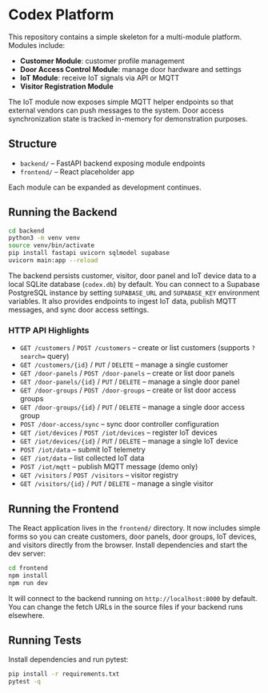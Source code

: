 # Codex Platform

This repository contains a simple skeleton for a multi-module platform. Modules include:

- **Customer Module**: customer profile management
- **Door Access Control Module**: manage door hardware and settings
- **IoT Module**: receive IoT signals via API or MQTT
- **Visitor Registration Module**

The IoT module now exposes simple MQTT helper endpoints so that external
vendors can push messages to the system. Door access synchronization state is
tracked in-memory for demonstration purposes.

## Structure

- `backend/` – FastAPI backend exposing module endpoints
- `frontend/` – React placeholder app

Each module can be expanded as development continues.

## Running the Backend

```bash
cd backend
python3 -m venv venv
source venv/bin/activate
pip install fastapi uvicorn sqlmodel supabase
uvicorn main:app --reload
```

The backend persists customer, visitor, door panel and IoT device data to a
local SQLite database (`codex.db`) by default. You can connect to a Supabase
PostgreSQL instance by setting `SUPABASE_URL` and `SUPABASE_KEY` environment
variables. It also provides endpoints to ingest IoT data, publish MQTT messages,
and sync door access settings.

### HTTP API Highlights

- `GET /customers` / `POST /customers` – create or list customers (supports `?search=` query)
- `GET /customers/{id}` / `PUT` / `DELETE` – manage a single customer
- `GET /door-panels` / `POST /door-panels` – create or list door panels
- `GET /door-panels/{id}` / `PUT` / `DELETE` – manage a single door panel
- `GET /door-groups` / `POST /door-groups` – create or list door access groups
- `GET /door-groups/{id}` / `PUT` / `DELETE` – manage a single door access group
- `POST /door-access/sync` – sync door controller configuration
- `GET /iot/devices` / `POST /iot/devices` – register IoT devices
- `GET /iot/devices/{id}` / `PUT` / `DELETE` – manage a single IoT device
- `POST /iot/data` – submit IoT telemetry
- `GET /iot/data` – list collected IoT data
- `POST /iot/mqtt` – publish MQTT message (demo only)
- `GET /visitors` / `POST /visitors` – visitor registry
- `GET /visitors/{id}` / `PUT` / `DELETE` – manage a single visitor



## Running the Frontend

The React application lives in the `frontend/` directory. It now includes
simple forms so you can create customers, door panels, door groups, IoT
devices, and visitors directly from the browser. Install dependencies and start
the dev server:

```bash
cd frontend
npm install
npm run dev
```

It will connect to the backend running on `http://localhost:8000` by default. You
can change the fetch URLs in the source files if your backend runs elsewhere.

## Running Tests

Install dependencies and run pytest:

```bash
pip install -r requirements.txt
pytest -q
```

